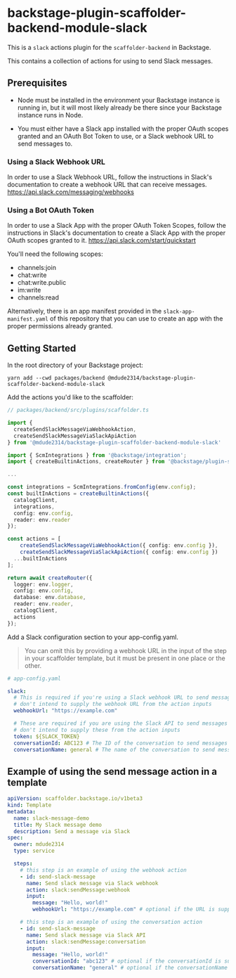# backstage-plugin-scaffolder-backend-module-slack

This is a `slack` actions plugin for the `scaffolder-backend` in Backstage.

This contains a collection of actions for using to send Slack messages.

## Prerequisites

- Node must be installed in the environment your Backstage instance is running in, but it will most likely already be there since your Backstage instance runs in Node.

- You must either have a Slack app installed with the proper OAuth scopes granted and an OAuth Bot Token to use, or a Slack webhook URL to send messages to.

### Using a Slack Webhook URL

In order to use a Slack Webhook URL, follow the instructions in Slack's documentation to create a webhook URL that can receive messages. https://api.slack.com/messaging/webhooks

### Using a Bot OAuth Token

In order to use a Slack App with the proper OAuth Token Scopes, follow the instructions in Slack's documentation to create a Slack App with the proper OAuth scopes granted to it. https://api.slack.com/start/quickstart

You'll need the following scopes:

- channels:join
- chat:write
- chat:write.public
- im:write
- channels:read

Alternatively, there is an app manifest provided in the `slack-app-manifest.yaml` of this repository that you can use to create an app with the proper permissions already granted.

## Getting Started

In the root directory of your Backstage project:

```shell
yarn add --cwd packages/backend @mdude2314/backstage-plugin-scaffolder-backend-module-slack
```

Add the actions you'd like to the scaffolder:

```typescript
// packages/backend/src/plugins/scaffolder.ts

import {
  createSendSlackMessageViaWebhookAction,
  createSendSlackMessageViaSlackApiAction
} from '@mdude2314/backstage-plugin-scaffolder-backend-module-slack'

import { ScmIntegrations } from '@backstage/integration';
import { createBuiltinActions, createRouter } from '@backstage/plugin-scaffolder-backend';

...

const integrations = ScmIntegrations.fromConfig(env.config);
const builtInActions = createBuiltinActions({
  catalogClient,
  integrations,
  config: env.config,
  reader: env.reader
});

const actions = [
    createSendSlackMessageViaWebhookAction({ config: env.config }),
    createSendSlackMessageViaSlackApiAction({ config: env.config })
  ...builtInActions
];

return await createRouter({
  logger: env.logger,
  config: env.config,
  database: env.database,
  reader: env.reader,
  catalogClient,
  actions
});
```

Add a Slack configuration section to your app-config.yaml.

> You can omit this by providing a webhook URL in the input of the step in your scaffolder template, but it must be present in one place or the other.

```yaml
# app-config.yaml

slack:
  # This is required if you're using a Slack webhook URL to send messages and you
  # don't intend to supply the webhook URL from the action inputs
  webhookUrl: "https://example.com"

  # These are required if you are using the Slack API to send messages and you
  # don't intend to supply these from the action inputs
  token: ${SLACK_TOKEN}
  conversationId: ABC123 # The ID of the conversation to send messages to. Either this or the conversationName are required here if you don't intend to supply either from the action inputs
  conversationName: general # The name of the conversation to send messages to. Either this or the conversationId are rqeuired here if you don't intend to supply either from the action inputs
```

## Example of using the send message action in a template

```yaml
apiVersion: scaffolder.backstage.io/v1beta3
kind: Template
metadata:
  name: slack-message-demo
  title: My Slack message demo
  description: Send a message via Slack
spec:
  owner: mdude2314
  type: service

  steps:
    # this step is an example of using the webhook action
    - id: send-slack-message
      name: Send slack message via Slack webhook
      action: slack:sendMessage:webhook
      input:
        message: "Hello, world!"
        webhookUrl: "https://example.com" # optional if the URL is supplied in the app-config.yaml

    # this step is an example of using the conversation action
    - id: send-slack-message
      name: Send slack message via Slack API
      action: slack:sendMessage:conversation
      input:
        message: "Hello, world!"
        conversationId: "abc123" # optional if the conversationId is supplied in the app-config.yaml, or the conversationName is supplied at all
        conversationName: "general" # optional if the conversationName is supplied in the app-config.yaml, or the conversationId is supplied at all
```
